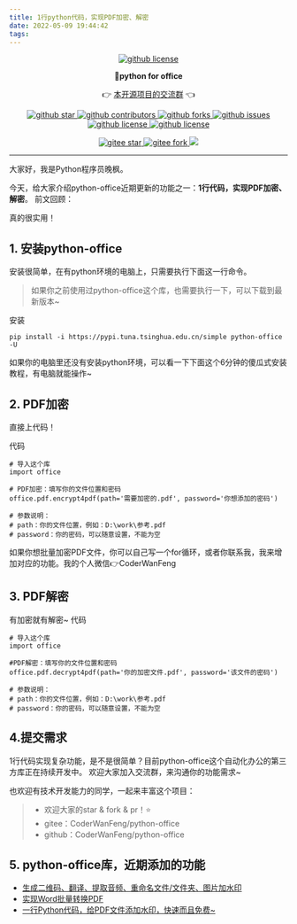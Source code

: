 ```yaml
---
title: 1行python代码，实现PDF加密、解密
date: 2022-05-09 19:44:42
tags:
---
```


<p align="center">
    <a target="_blank" href='https://github.com/CoderWanFeng/python-office'>
    <img src="http://python4office.cn/images/github-nav.jpg" alt="github license"/>
    </a>   
</p>
<p align="center">
	<strong>🍬python for office</strong>
</p>
<p align="center">
	👉 <a href="https://mp.weixin.qq.com/s/CadAaJUTUlXmTxJAjFUfPQ">本开源项目的交流群</a> 👈
</p>


<p align="center" name="'github">
    <a target="_blank" href='https://github.com/CoderWanFeng/python-office'>
    <img src="https://img.shields.io/github/stars/CoderWanFeng/python-office.svg?style=social" alt="github star"/>
    </a>
    <a target="_blank" href='https://github.com/CoderWanFeng/python-office'>
    <img src="https://img.shields.io/github/contributors/CoderWanFeng/python-office" alt="github contributors"/>
    </a>
    <a target="_blank" href='https://github.com/CoderWanFeng/python-office'>
    <img src="https://img.shields.io/github/forks/CoderWanFeng/python-office" alt="github forks"/>
    </a>
    <a target="_blank" href='https://github.com/CoderWanFeng/python-office'>
    <img src="https://img.shields.io/github/issues/CoderWanFeng/python-office" alt="github issues"/>
    </a>	
    <a target="_blank" href='https://github.com/CoderWanFeng/python-office'>
    <img src="https://img.shields.io/github/issues-pr/CoderWanFeng/python-office" alt="github license"/>
    </a>
    <a target="_blank" href='https://github.com/CoderWanFeng/python-office'>
    <img src="https://img.shields.io/github/license/CoderWanFeng/python-office" alt="github license"/>
    </a>   
</p>

<p align="center" name="gitee">
	<a target="_blank" href='https://gitee.com/CoderWanFeng/python-office/'>
		<img src='https://gitee.com/CoderWanFeng/python-office/badge/star.svg?theme=dark' alt='gitee star'/>
	</a>
	<a target="_blank" href='https://github.com/CoderWanFeng/python-office'>
		<img src="https://gitee.com/CoderWanFeng/python-office/badge/fork.svg?theme=dark" alt="gitee fork"/>
	</a>
	<a href="https://mp.weixin.qq.com/s/Jf_EVdKlVnHhK68fW5OA6A">
	<img src="https://img.shields.io/badge/QQ-1090738447-orange"/></a>
</p>

-------------------------------------------------------------------------------


大家好，我是Python程序员晚枫。

今天，给大家介绍python-office近期更新的功能之一：**1行代码，实现PDF加密、解密**。
前文回顾：

真的很实用！

## 1. 安装python-office
安装很简单，在有python环境的电脑上，只需要执行下面这一行命令。
> 如果你之前使用过python-office这个库，也需要执行一下，可以下载到最新版本~

安装
```
pip install -i https://pypi.tuna.tsinghua.edu.cn/simple python-office -U
```
如果你的电脑里还没有安装python环境，可以看一下下面这个6分钟的傻瓜式安装教程，有电脑就能操作~

## 2. PDF加密
直接上代码！

代码
```
# 导入这个库
import office

# PDF加密：填写你的文件位置和密码
office.pdf.encrypt4pdf(path='需要加密的.pdf', password='你想添加的密码')

# 参数说明：
# path：你的文件位置，例如：D:\work\参考.pdf
# password：你的密码，可以随意设置，不能为空
```
如果你想批量加密PDF文件，你可以自己写一个for循环，或者你联系我，我来增加对应的功能。我的个人微信👉CoderWanFeng

## 3. PDF解密
有加密就有解密~
代码
```
# 导入这个库
import office

#PDF解密：填写你的文件位置和密码
office.pdf.decrypt4pdf(path='你的加密文件.pdf', password='该文件的密码')

# 参数说明：
# path：你的文件位置，例如：D:\work\参考.pdf
# password：你的密码，可以随意设置，不能为空
```

## 4.提交需求
1行代码实现复杂功能，是不是很简单？目前python-office这个自动化办公的第三方库正在持续开发中。
欢迎大家加入交流群，来沟通你的功能需求~

也欢迎有技术开发能力的同学，一起来丰富这个项目：
> - 欢迎大家的star & fork & pr！⭐
> - gitee：CoderWanFeng/python-office
> - github：CoderWanFeng/python-office

## 5. python-office库，近期添加的功能

- [生成二维码、翻译、提取音频、重命名文件/文件夹、图片加水印](https://mp.weixin.qq.com/s/4Pt0YWakkPhfEWVMHwXe8g)
- [实现Word批量转换PDF](https://mp.weixin.qq.com/s/eBn3N_FEx1dlC_-ttmlOwg)
- [一行Python代码，给PDF文件添加水印，快速而且免费~](https://mp.weixin.qq.com/s/yJDs5RoytRL5hl-ybXkZOA)